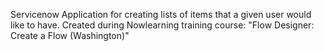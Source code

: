 Servicenow Application for creating lists of items that a given user would like to have. 
Created during Nowlearning training course: "Flow Designer: Create a Flow (Washington)" 
